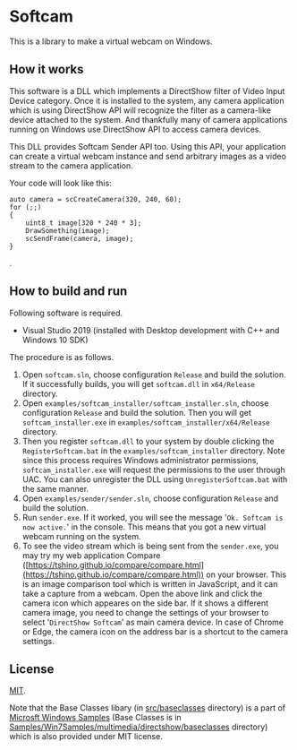 # Softcam

This is a library to make a virtual webcam on Windows.


## How it works

This software is a DLL which implements a DirectShow filter of Video Input Device category.
Once it is installed to the system, any camera application which is using DirectShow API will recognize the filter as a camera-like device attached to the system.
And thankfully many of camera applications running on Windows use DirectShow API to access camera devices.

This DLL provides Softcam Sender API too. Using this API, your application can create a virtual webcam instance and send arbitrary images as a video stream to the camera application.

Your code will look like this:

```
auto camera = scCreateCamera(320, 240, 60);
for (;;)
{
    uint8_t image[320 * 240 * 3];
    DrawSomething(image);
    scSendFrame(camera, image);
}
```
.

## How to build and run

Following software is required.

- Visual Studio 2019 (installed with Desktop development with C++ and Windows 10 SDK)

The procedure is as follows.

1. Open `softcam.sln`, choose configuration `Release` and build the solution. If it successfully builds, you will get `softcam.dll` in `x64/Release` directory.
2. Open `examples/softcam_installer/softcam_installer.sln`, choose configuration `Release` and build the solution. Then you will get `softcam_installer.exe` in `examples/softcam_installer/x64/Release` directory.
3. Then you register `softcam.dll` to your system by double clicking the `RegisterSoftcam.bat` in the `examples/softcam_installer` directory. Note since this process requires Windows administrator permissions, `softcam_installer.exe` will request the permissions to the user through UAC. You can also unregister the DLL using `UnregisterSoftcam.bat` with the same manner.
4. Open `examples/sender/sender.sln`, choose configuration `Release` and build the solution.
5. Run `sender.exe`. If it worked, you will see the message '`Ok. Softcam is now active.`' in the console. This means that you got a new virtual webcam running on the system.
6. To see the video stream which is being sent from the `sender.exe`, you may try my web application Compare ([https://tshino.github.io/compare/compare.html](https://tshino.github.io/compare/compare.html)) on your browser. This is an image comparison tool which is written in JavaScript, and it can take a capture from a webcam. Open the above link and click the camera icon which appeares on the side bar. If it shows a different camera image, you need to change the settings of your browser to select '`DirectShow Softcam`' as main camera device. In case of Chrome or Edge, the camera icon on the address bar is a shortcut to the camera settings.


## License

[MIT](LICENSE).

Note that the Base Classes libary (in [src/baseclasses](src/baseclasses) directory) is a part of [Microsft Windows Samples](https://github.com/microsoft/Windows-classic-samples) (Base Classes is in [Samples/Win7Samples/multimedia/directshow/baseclasses](https://github.com/microsoft/Windows-classic-samples/tree/master/Samples/Win7Samples/multimedia/directshow/baseclasses) directory) which is also provided under MIT license.
